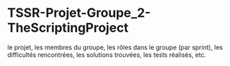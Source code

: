 # TSSR-Projet-Groupe_2-TheScriptingProject

le projet, les membres du groupe, les rôles dans le groupe (par sprint), les difficultés rencontrées, les solutions trouvées, les tests réalisés, etc.
